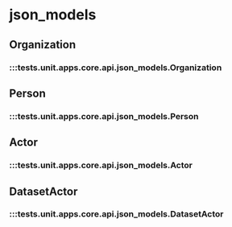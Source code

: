 # json_models

## Organization

### :::tests.unit.apps.core.api.json_models.Organization

## Person

### :::tests.unit.apps.core.api.json_models.Person

## Actor

### :::tests.unit.apps.core.api.json_models.Actor

## DatasetActor

### :::tests.unit.apps.core.api.json_models.DatasetActor


